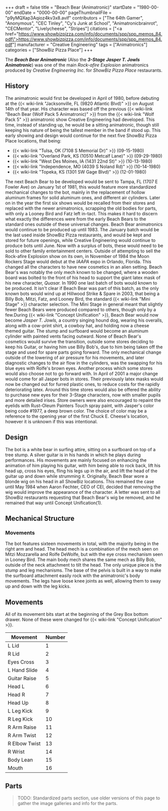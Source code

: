 +++
draft = false
title = "Beach Bear (Animatronic)"
startDate = "1980-00-00"
endDate = "0000-00-00"
pageThumbnailFile = "p9yMQXap3Aqioz4kv3x8.avif"
contributors = ["The 64th Gamer", "Anonymous", "CEC Tinley", "Cy's Junk at School", "Animatronicbrainrot", "CECMentor", "Livelycheese", "Stripes"]
citations = ["<a href=\"https://www.showbizpizza.com/info/documents/spp/spp_memos_84.pdf\">https://www.showbizpizza.com/info/documents/spp/spp_memos_84.pdf</a>"]
manufacturer = "Creative Engineering"
tags = ["Animatronics"]
categories = ["ShowBiz Pizza Place"]
+++

The ***Beach Bear Animatronic*** (Also the ***3-Stage Jasper T. Jowls Animatronic***) was one of the main *Rock-afire Explosion* animatronics produced by *Creative Engineering Inc.* for *ShowBiz Pizza Place* restaurants.

## History

The animatronic would first be developed in April of 1980, before debuting at the {{< wiki-link "Jacksonville, FL (9820 Atlantic Blvd)" >}} on August 14th of that year. His character was based off the previous {{< wiki-link "Beach Bear (Wolf Pack 5 Animatronic)" >}} from the {{< wiki-link "Wolf Pack 5" >}} animatronic show Creative Engineering had developed. This time, instead of standing up, he would be a sitting animatronic, though still keeping his nature of being the tallest member in the band if stood up. This early showing and design would continue for the next five ShowBiz Pizza Place locations, that being:

- {{< wiki-link "Tulsa, OK (7108 S Memorial Dr)" >}} (09-15-1980)
- {{< wiki-link "Overland Park, KS (10510 Metcalf Lane)" >}} (09-29-1980)
- {{< wiki-link "West Des Moines, IA (1431 22nd St)" >}} (10-13-1980)
- {{< wiki-link "Independence, MO (4039 S Noland Rd)" >}} (10-14-1980)
- {{< wiki-link "Topeka, KS (1301 SW Gage Blvd)" >}} (12-01-1980)

The next Beach Bear to be developed would be sent to Tampa, FL (1707 E Fowler Ave) on January 1st of 1981, this would feature more standardized mechanical changes to the bot, mainly in the replacement of hollow aluminum frames for solid aluminum ones, and different air cylinders. Later on in the year the first six shows would be recalled from their stores and replaced with the newer animatronics, scrapping the old bodies for parts, with only a Looney Bird and Fatz left in-tact. This makes it hard to discern what exactly the differences were from the early Beach Bears to the standard ones outside of these universal changes. Beach Bear animatronics would continue to be produced up until 1983. The January batch would be the last used inside ShowBiz Pizza restaurants, and would be kept and stored for future openings, while Creative Engineering would continue to produce bots until June. Now with a surplus of bots, these would need to be sold to other family entertainment centers. Outside of attempting to sell the Rock-afire Explosion show on its own, in November of 1984 the Moon Rockers Stage would debut at the *IAAPA* expo in Orlando, Florida. This changed all the characters to have new cosmetics in an alien setting. Beach Bear's was notably the only mech known to be changed, where a wooden board was bolted to the front of his head to support the giant latex mask of his new character, *Quasar.* In 1990 one last batch of bots would known to be produced. It isn't clear if Beach Bear was part of this batch, as the only known bots would wind up at Hillwood Strike &amp; Spare in 2003, that being a Billy Bob, Mitzi, Fatz, and Looney Bird, the standard {{< wiki-link "Mini Stage" >}} character selection. The Mini Stage in general meant that slightly fewer Beach Bears were produced compared to others, though only by a few.During {{< wiki-link "Concept Unification" >}}, Beach Bear would now become *Jasper T. Jowls,* a country singing hound dog, wearing his overalls, along with a cow-print shirt, a cowboy hat, and holding now a cheese themed guitar. The stump and surfboard would become an aluminum cylinder with painted vents facing outward. None of Beach Bear's cosmetics would survive the transition, outside some stores deciding to keep his Guitar, or having him use Billy Bob's, due to him being taken off the stage and used for spare parts going forward. The only mechanical change outside of the lowering of air pressure for his movements, and later diagnostic changes to the air flow in the cylinders, was the swapping for his blue eyes with Rolfe's brown eyes. Another process which some stores would also choose not to go forward with. In April of 2001 a major change would come for all Jasper bots in stores. Their previously latex masks would now be changed out for furred plastic ones, to reduce costs for the rapidly deteriorating latex. Around this time stores would also be offered the ability to purchase new eyes for their 3-Stage characters, now with smaller pupils and more detailed irises. Store owners were also encouraged to repaint the eyelids with Rust-Oleum Painters Touch spray paint, with Jasper's color being code #1977, a deep brown color. The choice of color may be a reference to the opening year of the first Chuck E. Cheese's location, however it is unknown if this was intentional.

## Design

The bot is a white bear in surfing attire, sitting on a surfboard on top of a tree stump. A silver guitar is in his hands in which he plays during performances. His movements are mainly focused on enhancing the animation of him playing his guitar, with him being able to rock back, lift his head up, cross his eyes, fling his legs up in the air, and lift the head of the guitar up and down while strumming it. Originally, Beach Bear wore a blonde wig on his head in all ShowBiz locations. This remained the case until May 1984 when Aaron Fechter, CEO of CEI, decided that removing the wig would improve the appearance of the character. A letter was sent to all ShowBiz restaurants requesting that Beach Bear's wig be removed, and he remained that way until Concept Unification(1).

## Mechanical Structure

### Movements

The bot features sixteen movements in total, with the majority being in the right arm and head. The head mech is a combination of the mech seen on Mitzi Mozzarella and Rolfe DeWolfe, but with the eye cross mechanism seen in Looney Bird. The main body mech shares the same mech as Billy Bob, outside of the neck attachment to tilt the head. The only unique piece is the stump and leg mechanisms. The base of the pelvis is built in a way to make the surfboard attachment easily rock with the animatronic's body movements. The legs have loose knee joints as well, allowing them to sway up and down with the leg kicks.

## Movements

All of its movement bits start at the beginning of the Grey Box bottom drawer. None of these were changed for {{< wiki-link "Concept Unification" >}}.

| Movement      | Number |
|---------------|--------|
| L Lid         | 1      |
| R Lid         | 2      |
| Eyes Cross    | 3      |
| L Hand Slide  | 4      |
| Guitar Raise  | 5      |
| Head L        | 6      |
| Head R        | 7      |
| Head Up       | 8      |
| L Leg Kick    | 9      |
| R Leg Kick    | 10     |
| R Arm Raise   | 11     |
| R Arm Twist   | 12     |
| R Elbow Twist | 13     |
| R Wrist       | 14     |
| Body Lean     | 15     |
| Mouth         | 16     |

## Parts

> TODO: Standardized parts section, use older versions of this page to gather the image galleries and info for the parts.
